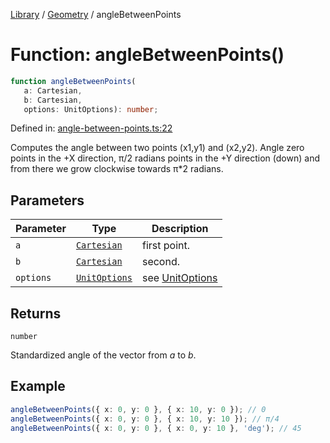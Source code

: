 <!-- markdownlint-disable -->
<!-- cspell: disable -->
[Library](../index.md) / [Geometry](./index.md) / angleBetweenPoints

# Function: angleBetweenPoints()

```ts
function angleBetweenPoints(
   a: Cartesian, 
   b: Cartesian, 
   options: UnitOptions): number;
```

Defined in: [angle-between-points.ts:22](https://github.com/technobuddha/library/blob/main/src/angle-between-points.ts#L22)

Computes the angle between two points (x1,y1) and (x2,y2).
Angle zero points in the +X direction, π/2 radians points in the +Y
direction (down) and from there we grow clockwise towards π*2 radians.

## Parameters

| Parameter | Type | Description |
| ------ | ------ | ------ |
| `a` | [`Cartesian`](Cartesian.md) | first point. |
| `b` | [`Cartesian`](Cartesian.md) | second. |
| `options` | [`UnitOptions`](UnitOptions.md) | see [UnitOptions](UnitOptions.md) |

## Returns

`number`

Standardized angle of the vector from *a* to *b*.

## Example

```typescript
angleBetweenPoints({ x: 0, y: 0 }, { x: 10, y: 0 }); // 0
angleBetweenPoints({ x: 0, y: 0 }, { x: 10, y: 10 }); // π/4
angleBetweenPoints({ x: 0, y: 0 }, { x: 0, y: 10 }, 'deg'); // 45
```

